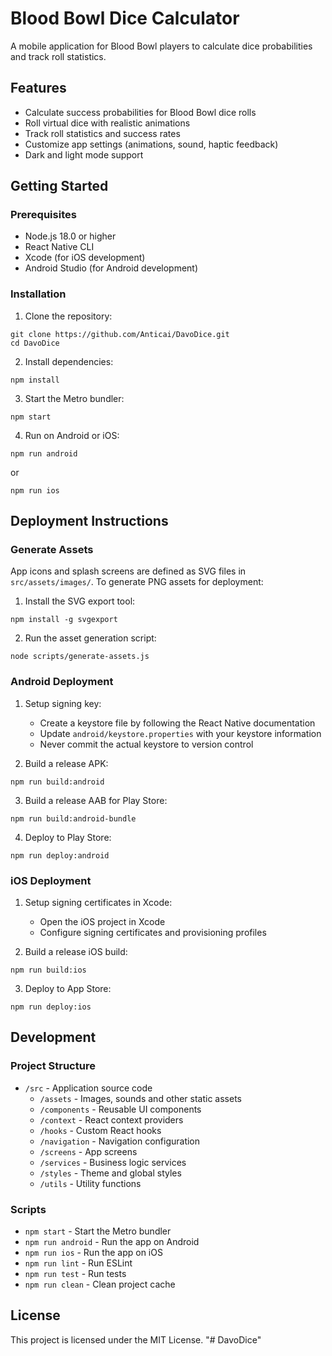 # Blood Bowl Dice Calculator

A mobile application for Blood Bowl players to calculate dice probabilities and track roll statistics.

## Features

- Calculate success probabilities for Blood Bowl dice rolls
- Roll virtual dice with realistic animations
- Track roll statistics and success rates
- Customize app settings (animations, sound, haptic feedback)
- Dark and light mode support

## Getting Started

### Prerequisites

- Node.js 18.0 or higher
- React Native CLI
- Xcode (for iOS development)
- Android Studio (for Android development)

### Installation

1. Clone the repository:
```
git clone https://github.com/Anticai/DavoDice.git
cd DavoDice
```

2. Install dependencies:
```
npm install
```

3. Start the Metro bundler:
```
npm start
```

4. Run on Android or iOS:
```
npm run android
```
or
```
npm run ios
```

## Deployment Instructions

### Generate Assets

App icons and splash screens are defined as SVG files in `src/assets/images/`. To generate PNG assets for deployment:

1. Install the SVG export tool:
```
npm install -g svgexport
```

2. Run the asset generation script:
```
node scripts/generate-assets.js
```

### Android Deployment

1. Setup signing key:
   - Create a keystore file by following the React Native documentation
   - Update `android/keystore.properties` with your keystore information
   - Never commit the actual keystore to version control

2. Build a release APK:
```
npm run build:android
```

3. Build a release AAB for Play Store:
```
npm run build:android-bundle
```

4. Deploy to Play Store:
```
npm run deploy:android
```

### iOS Deployment

1. Setup signing certificates in Xcode:
   - Open the iOS project in Xcode
   - Configure signing certificates and provisioning profiles

2. Build a release iOS build:
```
npm run build:ios
```

3. Deploy to App Store:
```
npm run deploy:ios
```

## Development

### Project Structure

- `/src` - Application source code
  - `/assets` - Images, sounds and other static assets
  - `/components` - Reusable UI components
  - `/context` - React context providers
  - `/hooks` - Custom React hooks
  - `/navigation` - Navigation configuration
  - `/screens` - App screens
  - `/services` - Business logic services
  - `/styles` - Theme and global styles
  - `/utils` - Utility functions

### Scripts

- `npm start` - Start the Metro bundler
- `npm run android` - Run the app on Android
- `npm run ios` - Run the app on iOS
- `npm run lint` - Run ESLint
- `npm run test` - Run tests
- `npm run clean` - Clean project cache

## License

This project is licensed under the MIT License.
"# DavoDice" 
